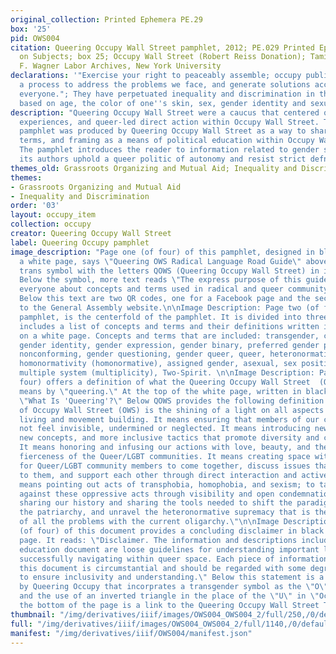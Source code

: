 ```yaml
---
original_collection: Printed Ephemera PE.29
box: '25'
pid: OWS004
citation: Queering Occupy Wall Street pamphlet, 2012; PE.029 Printed Ephemera Collection
  on Subjects; box 25; Occupy Wall Street (Robert Reiss Donation); Tamiment Library/Robert
  F. Wagner Labor Archives, New York University
declarations: '"Exercise your right to peaceably assemble; occupy public space;  create
  a process to address the problems we face, and generate solutions accessible to
  everyone."; They have perpetuated inequality and discrimination in the workplace
  based on age, the color of one''s skin, sex, gender identity and sexual orientation.'
description: "Queering Occupy Wall Street were a caucus that centered queer lives,
  experiences, and queer-led direct action within Occupy Wall Street. This multi-page
  pamphlet was produced by Queering Occupy Wall Street as a way to share language,
  terms, and framing as a means of political education within Occupy Wall Street.
  The pamphlet introduces the reader to information related to gender sexuality; however,
  its authors uphold a queer politic of autonomy and resist strict defnition. \n\n"
themes_old: Grassroots Organizing and Mutual Aid; Inequality and Discrimination
themes:
- Grassroots Organizing and Mutual Aid
- Inequality and Discrimination
order: '03'
layout: occupy_item
collection: occupy
creator: Queering Occupy Wall Street
label: Queering Occupy pamphlet
image_description: "Page one (of four) of this pamphlet, designed in black font on
  a white page, says \"Queering OWS Radical Language Road Guide\" above a modified
  trans symbol with the letters QOWS (Queering Occupy Wall Street) in its center.
  Below the symbol, more text reads \"The express purpose of this guide it education
  everyone about concepts and terms used in radical and queer community circles.\"
  Below this text are two QR codes, one for a Facebook page and the second which links
  to the General Assembly website.\n\nImage Description: Page two (of four) of this
  pamphlet, is the centerfold of the pamphlet. It is divided into three columns and
  includes a list of concepts and terms and their definitions written in black font
  on a white page. Concepts and terms that are included: transgender, cisgender, intersex,
  gender identity, gender expression, gender binary, preferred gender pronouns, gender
  nonconforming, gender questioning, gender queer, queer, heteronormativity (heteronormative),
  homonormativity (homonormative), assigned gender, asexual, sex positive, polyamory,
  multiple system (multiplicity), Two-Spirit. \n\nImage Description: Page three (of
  four) offers a definition of what the Queering Occupy Wall Street  (QOWS) caucus
  means by \"queering.\" At the top of the white page, written in black font, it reads
  \"What Is 'Queering'?\" Below QOWS provides the following definition: \"The Queering
  of Occupy Wall Street (OWS) is the shining of a light on all aspects of communcal
  living and movement building. It means ensuring that members of our community do
  not feel invisible, undermined or neglected. It means introducing new language,
  new concepts, and more inclusive tactics that promote diversity and compassion.
  It means honoring and infusing our actions with love, beauty, and the entire collective
  fierceness of the Queer/LGBT communities. It means creating space within the movement
  for Queer/LGBT community members to come together, discuss issues that are important
  to them, and support each other through direct interaction and active support. It
  means pointing out acts of transphobia, homophobia, and sexism; to take a stand
  against these oppressive acts through visibility and open condemnation. It means
  sharing our history and sharing the tools needed to shift the paradigm, undermine
  the patriarchy, and unravel the heteronormative supremacy that is the root cause
  of all the problems with the current oligarchy.\"\n\nImage Description: Page four
  (of four) of this document provides a concluding disclaimer in black text on a white
  page. It reads: \"Disclaimer. The information and descriptions included in this
  education document are loose guidelines for understanding important lanugage and
  successfully navigating within queer space. Each piece of information included in
  this document is circumstantial and should be regarded with some degree of fluidity
  to ensure inclusivity and understanding.\" Below this statement is a logo created
  by Queering Occupy that incorprates a transgender symbol as the \"O\" in Occupy
  and the use of an inverted triangle in the place of the \"U\" in \"Occupy.\" At
  the bottom of the page is a link to the Queering Occupy Wall Street Twitter handle."
thumbnail: "/img/derivatives/iiif/images/OWS004_OWS004_2/full/250,/0/default.jpg"
full: "/img/derivatives/iiif/images/OWS004_OWS004_2/full/1140,/0/default.jpg"
manifest: "/img/derivatives/iiif/OWS004/manifest.json"
---
```

